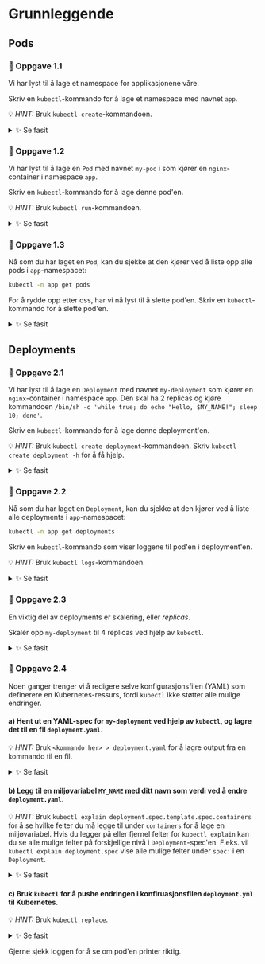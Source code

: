 # Grunnleggende

## Pods

### 🔨 Oppgave 1.1

Vi har lyst til å lage et namespace for applikasjonene våre.

Skriv en `kubectl`-kommando for å lage et namespace med navnet `app`.

💡 _HINT:_ Bruk `kubectl create`-kommandoen.

<details>
  <summary>✨ Se fasit</summary>

```bash
kubectl create namespace app
```

</details>

### 🔨 Oppgave 1.2

Vi har lyst til å lage en `Pod` med navnet `my-pod` i som kjører en `nginx`-container i namespace `app`.

Skriv en `kubectl`-kommando for å lage denne pod'en.

💡 _HINT:_ Bruk `kubectl run`-kommandoen.

<details>
  <summary>✨ Se fasit</summary>

```bash
kubectl -n app run my-pod --image=nginx
```

</details>

### 🔨 Oppgave 1.3

Nå som du har laget en `Pod`, kan du sjekke at den kjører ved å liste opp alle pods i `app`-namespacet:

```bash
kubectl -n app get pods
```

For å rydde opp etter oss, har vi nå lyst til å slette pod'en.
Skriv en `kubectl`-kommando for å slette pod'en.

<details>
  <summary>✨ Se fasit</summary>

```bash
kubectl -n app delete pod my-pod
```

</details>

## Deployments

### 🔨 Oppgave 2.1

Vi har lyst til å lage en `Deployment` med navnet `my-deployment` som kjører en `nginx`-container i namespace `app`.
Den skal ha 2 replicas og kjøre kommandoen `/bin/sh -c 'while true; do echo "Hello, $MY_NAME!"; sleep 10; done'`.

Skriv en `kubectl`-kommando for å lage denne deployment'en.

💡 _HINT:_ Bruk `kubectl create deployment`-kommandoen. Skriv `kubectl create deployment -h` for å få hjelp.

<details>
  <summary>✨ Se fasit</summary>

```bash
kubectl -n app create deployment my-deployment --image=nginx --replicas=1 -- /bin/sh -c 'while true; do echo "Hello, $MY_NAME"; sleep 10; done'
```

</details>

### 🔨 Oppgave 2.2

Nå som du har laget en `Deployment`, kan du sjekke at den kjører ved å liste alle deployments i `app`-namespacet:

```bash
kubectl -n app get deployments
```

Skriv en `kubectl`-kommando som viser loggene til pod'en i deployment'en.

💡 _HINT:_ Bruk `kubectl logs`-kommandoen.

<details>
  <summary>✨ Se fasit</summary>

```bash
kubectl -n app logs -f deployment/my-deployment
```

</details>

### 🔨 Oppgave 2.3

En viktig del av deployments er skalering, eller _replicas_.

Skalér opp `my-deployment` til 4 replicas ved hjelp av `kubectl`.

<details>
  <summary>✨ Se fasit</summary>

```bash
kubectl -n app scale deployment my-deployment --replicas 2
```

Nå kan du følge med på oppskaleringen ved å kjøre `kubectl -n app get pods --watch`.

</details>

### 🔨 Oppgave 2.4

Noen ganger trenger vi å redigere selve konfigurasjonsfilen (YAML) som
definerere en Kubernetes-ressurs, fordi `kubectl` ikke støtter alle mulige endringer.

#### a) Hent ut en YAML-spec for `my-deployment` ved hjelp av `kubectl`, og lagre det til en fil `deployment.yaml`.

💡 _HINT:_ Bruk `<kommando her> > deployment.yaml` for å lagre output fra en kommando til en fil.

<details>
  <summary>✨ Se fasit</summary>

```bash
kubectl -n app get deployment my-deployment -o yaml > deployment.yaml
```

</details>

#### b) Legg til en miljøvariabel `MY_NAME` med ditt navn som verdi ved å endre `deployment.yaml`.

💡 _HINT:_ Bruk `kubectl explain deployment.spec.template.spec.containers` for å se hvilke felter du må legge til under `containers` for å lage en miljøvariabel.
Hvis du legger på eller fjernel felter for `kubectl explain` kan du se alle mulige felter på forskjellige nivå i `Deployment`-spec'en.
F.eks. vil `kubectl explain deployment.spec` vise alle mulige felter under `spec:` i en `Deployment`.

<details>
  <summary>✨ Se fasit</summary>

```bash
apiVersion: apps/v1
kind: Deployment
metadata:
  labels:
    app: my-deployment
  name: my-deployment
  namespace: app
spec:
  replicas: 2
  selector:
    matchLabels:
      app: my-deployment
  strategy: {}
  template:
    metadata:
      labels:
        app: my-deployment
    spec:
      containers:
      - command:
        - /bin/sh
        - -c
        - while true; do echo "Hello, $MY_NAME!"; sleep 10; done
        env:
          - name: MY_NAME
            value: andreas
        image: nginx
        name: nginx
```

</details>

#### c) Bruk `kubectl` for å pushe endringen i konfiruasjonsfilen `deployment.yml` til Kubernetes.

💡 _HINT:_ Bruk `kubectl replace`.

<details>
  <summary>✨ Se fasit</summary>

```bash
kubectl replace -f deployment.yml
```

</details>

Gjerne sjekk loggen for å se om pod'en printer riktig.
